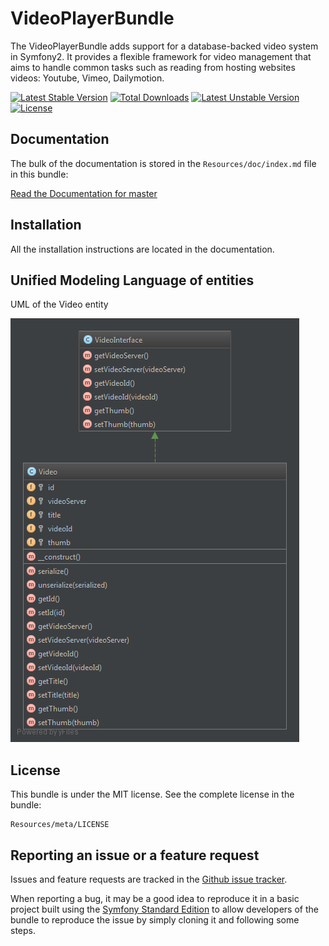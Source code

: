 VideoPlayerBundle
=================

The VideoPlayerBundle adds support for a database-backed video system in Symfony2.
It provides a flexible framework for video management that aims to handle
common tasks such as reading from hosting websites videos: Youtube, Vimeo, Dailymotion.

[![Latest Stable Version](https://poser.pugx.org/lifeinthecloud/video-player-bundle/v/stable.svg)](https://packagist.org/packages/lifeinthecloud/video-player-bundle) [![Total Downloads](https://poser.pugx.org/lifeinthecloud/video-player-bundle/downloads.svg)](https://packagist.org/packages/lifeinthecloud/video-player-bundle) [![Latest Unstable Version](https://poser.pugx.org/lifeinthecloud/video-player-bundle/v/unstable.svg)](https://packagist.org/packages/lifeinthecloud/video-player-bundle) [![License](https://poser.pugx.org/lifeinthecloud/video-player-bundle/license.svg)](https://packagist.org/packages/lifeinthecloud/video-player-bundle)

Documentation
-------------

The bulk of the documentation is stored in the `Resources/doc/index.md`
file in this bundle:

[Read the Documentation for master](https://github.com/Lifeinthecloud/VideoPlayerBundle/blob/master/Resources/doc/index.md)


Installation
------------

All the installation instructions are located in the documentation.


Unified Modeling Language of entities
-------------------------------------

UML of the Video entity

![UML of the Video entity](https://github.com/Lifeinthecloud/VideoPlayerBundle/blob/master/Resources/doc//images/video-entity.png "Video entity")


License
-------

This bundle is under the MIT license. See the complete license in the bundle:

    Resources/meta/LICENSE
    
Reporting an issue or a feature request
---------------------------------------

Issues and feature requests are tracked in the [Github issue tracker](https://github.com/Lifeinthecloud/VideoPlayerBundle/issues).

When reporting a bug, it may be a good idea to reproduce it in a basic project
built using the [Symfony Standard Edition](https://github.com/symfony/symfony-standard)
to allow developers of the bundle to reproduce the issue by simply cloning it
and following some steps.